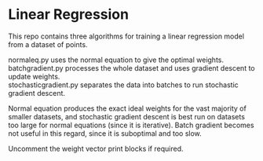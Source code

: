 # Linear Regression

This repo contains three algorithms for training a linear regression model from a dataset of points.<br>

normaleq.py uses the normal equation to give the optimal weights.<br>
batchgradient.py processes the whole dataset and uses gradient descent to update weights.<br>
stochasticgradient.py separates the data into batches to run stochastic gradient descent.<br>

Normal equation produces the exact ideal weights for the vast majority of smaller datasets, and stochastic gradient descent is best run on
datasets too large for normal equations (since it is iterative). Batch gradient becomes not useful in this regard, since it is suboptimal and too slow.
	
Uncomment the weight vector print blocks if required.
